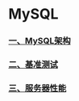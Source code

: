 # MySQL

### [一、MySQL架构](./mysql/MySQL架构.md)

### [二、基准测试](./mysql/基准测试.md)

### [三、服务器性能](./mysql/服务器性能.md)